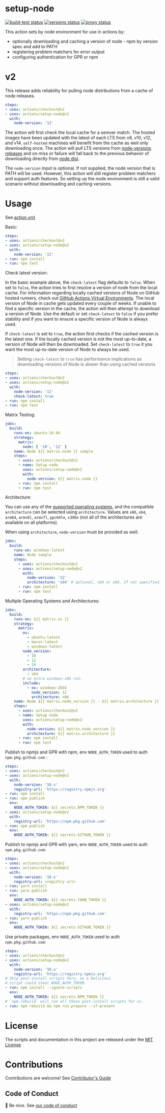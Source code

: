 # setup-node

<p align="left">
  <a href="https://github.com/actions/setup-node/actions?query=workflow%3Abuild-test"><img alt="build-test status" src="https://github.com/actions/setup-node/workflows/build-test/badge.svg"></a> <a href="https://github.com/actions/setup-node/actions?query=workflow%3Aversions"><img alt="versions status" src="https://github.com/actions/setup-node/workflows/versions/badge.svg"></a> <a href="https://github.com/actions/setup-node/actions?query=workflow%3Aproxy"><img alt="proxy status" src="https://github.com/actions/setup-node/workflows/proxy/badge.svg"></a> 
</p>

This action sets by node environment for use in actions by:

- optionally downloading and caching a version of node - npm by version spec and add to PATH
- registering problem matchers for error output
- configuring authentication for GPR or npm

# v2

This release adds reliability for pulling node distributions from a cache of node releases.

```yaml
steps:
- uses: actions/checkout@v2
- uses: actions/setup-node@v2
  with:
    node-version: '12'
```

The action will first check the local cache for a semver match. The hosted images have been updated with the latest of each LTS from v8, v10, v12, and v14. `self-hosted` machines will benefit from the cache as well only downloading once. The action will pull LTS versions from [node-versions releases](https://github.com/actions/node-versions/releases) and on miss or failure will fall back to the previous behavior of downloading directly from [node dist](https://nodejs.org/dist/).

The `node-version` input is optional. If not supplied, the node version that is PATH will be used. However, this action will still register problem matchers and support auth features. So setting up the node environment is still a valid scenario without downloading and caching versions.

# Usage

See [action.yml](action.yml)

Basic:
```yaml
steps:
- uses: actions/checkout@v2
- uses: actions/setup-node@v2
  with:
    node-version: '12'
- run: npm install
- run: npm test
```

Check latest version:

In the basic example above, the `check-latest` flag defaults to `false`. When set to `false`, the action tries to first resolve a version of node from the local cache. For information regarding locally cached versions of Node on GitHub hosted runners, check out [GitHub Actions Virtual Environments](https://github.com/actions/virtual-environments). The local version of Node in cache gets updated every couple of weeks. If unable to find a specific version in the cache, the action will then attempt to download a version of Node. Use the default or set `check-latest` to `false` if you prefer stability and if you want to ensure a specific version of Node is always used.

If `check-latest` is set to `true`, the action first checks if the cached version is the latest one. If the locally cached version is not the most up-to-date, a version of Node will then be downloaded. Set `check-latest` to `true` it you want the most up-to-date version of Node to always be used.

> Setting `check-latest` to `true` has performance implications as downloading versions of Node is slower than using cached versions

```yaml
steps:
- uses: actions/checkout@v2
- uses: actions/setup-node@v2
  with:
    node-version: '12'
    check-latest: true
- run: npm install
- run: npm test
```

Matrix Testing:
```yaml
jobs:
  build:
    runs-on: ubuntu-16.04
    strategy:
      matrix:
        node: [ '10', '12' ]
    name: Node ${{ matrix.node }} sample
    steps:
      - uses: actions/checkout@v2
      - name: Setup node
        uses: actions/setup-node@v2
        with:
          node-version: ${{ matrix.node }}
      - run: npm install
      - run: npm test
```

Architecture:

You can use any of the [supported operating systems](https://docs.github.com/en/actions/reference/virtual-environments-for-github-hosted-runners), and the compatible `architecture` can be selected using `architecture`. Values are `x86`, `x64`, `arm64`, `armv6l`, `armv7l`, `ppc64le`, `s390x` (not all of the architectures are available on all platforms).

When using `architecture`, `node-version` must be provided as well.
```yaml
jobs:
  build:
    runs-on: windows-latest
    name: Node sample
    steps:
      - uses: actions/checkout@v2
      - uses: actions/setup-node@v2
        with:
          node-version: '12'
          architecture: 'x64' # optional, x64 or x86. If not specified, x64 will be used by default
      - run: npm install
      - run: npm test
```

Multiple Operating Systems and Architectures:

```yaml
jobs:
  build:
    runs-on: ${{ matrix.os }}
    strategy:
      matrix:
        os:
          - ubuntu-latest
          - macos-latest
          - windows-latest
        node_version:
          - 10
          - 12
          - 14
        architecture:
          - x64
        # an extra windows-x86 run:
        include:
          - os: windows-2016
            node_version: 12
            architecture: x86
    name: Node ${{ matrix.node_version }} - ${{ matrix.architecture }} on ${{ matrix.os }}
    steps:
      - uses: actions/checkout@v2
      - name: Setup node
        uses: actions/setup-node@v2
        with:
          node-version: ${{ matrix.node_version }}
          architecture: ${{ matrix.architecture }}
      - run: npm install
      - run: npm test
```

Publish to npmjs and GPR with npm, env `NODE_AUTH_TOKEN` used to auth `npm.pkg.github.com` :
```yaml
steps:
- uses: actions/checkout@v2
- uses: actions/setup-node@v2
  with:
    node-version: '10.x'
    registry-url: 'https://registry.npmjs.org'
- run: npm install
- run: npm publish
  env:
    NODE_AUTH_TOKEN: ${{ secrets.NPM_TOKEN }}
- uses: actions/setup-node@v2
  with:
    registry-url: 'https://npm.pkg.github.com'
- run: npm publish
  env:
    NODE_AUTH_TOKEN: ${{ secrets.GITHUB_TOKEN }}
```

Publish to npmjs and GPR with yarn, env `NODE_AUTH_TOKEN` used to auth `npm.pkg.github.com`:
```yaml
steps:
- uses: actions/checkout@v2
- uses: actions/setup-node@v2
  with:
    node-version: '10.x'
    registry-url: <registry url>
- run: yarn install
- run: yarn publish
  env:
    NODE_AUTH_TOKEN: ${{ secrets.YARN_TOKEN }}
- uses: actions/setup-node@v2
  with:
    registry-url: 'https://npm.pkg.github.com'
- run: yarn publish
  env:
    NODE_AUTH_TOKEN: ${{ secrets.GITHUB_TOKEN }}
```

Use private packages, env `NODE_AUTH_TOKEN` used to auth `npm.pkg.github.com`:
```yaml
steps:
- uses: actions/checkout@v2
- uses: actions/setup-node@v2
  with:
    node-version: '10.x'
    registry-url: 'https://registry.npmjs.org'
# Skip post-install scripts here, as a malicious
# script could steal NODE_AUTH_TOKEN.
- run: npm install --ignore-scripts
  env:
    NODE_AUTH_TOKEN: ${{ secrets.NPM_TOKEN }}
# `npm rebuild` will run all those post-install scripts for us.
- run: npm rebuild && npm run prepare --if-present
```


# License

The scripts and documentation in this project are released under the [MIT License](LICENSE)

# Contributions

Contributions are welcome!  See [Contributor's Guide](docs/contributors.md)

## Code of Conduct

:wave: Be nice.  See [our code of conduct](CONDUCT)
